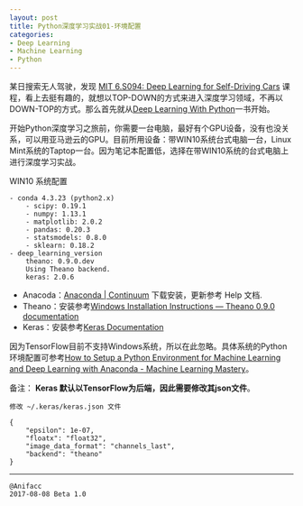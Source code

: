 ```yaml
---
layout: post
title: Python深度学习实战01-环境配置
categories:
- Deep Learning
- Machine Learning
- Python
---
```


某日搜索无人驾驶，发现 [MIT 6.S094: Deep Learning for Self-Driving Cars](http://selfdrivingcars.mit.edu/) 课程，看上去挺有趣的，就想以TOP-DOWN的方式来进入深度学习领域，不再以DOWN-TOP的方式。那么首先就从[Deep Learning With Python](https://machinelearningmastery.com/deep-learning-with-python/)一书开始。

开始Python深度学习之旅前，你需要一台电脑，最好有个GPU设备，没有也没关系，可以用亚马逊云的GPU。目前所用设备：带WIN10系统台式电脑一台，Linux Mint系统的Taptop一台。因为笔记本配置低，选择在带WIN10系统的台式电脑上进行深度学习实战。

WIN10 系统配置

```
- conda 4.3.23 (python2.x)
    - scipy: 0.19.1
    - numpy: 1.13.1
    - matplotlib: 2.0.2
    - pandas: 0.20.3
    - statsmodels: 0.8.0
    - sklearn: 0.18.2
- deep_learning_version
    theano: 0.9.0.dev
    Using Theano backend.
    keras: 2.0.6
```

- Anacoda：[Anaconda | Continuum](https://www.continuum.io/anaconda-overview) 下载安装，更新参考 Help 文档.
- Theano：安装参考[Windows Installation Instructions — Theano 0.9.0 documentation](http://deeplearning.net/software/theano/install_windows.html)
- Keras：安装参考[Keras Documentation](https://keras.io/#installation)

因为TensorFlow目前不支持Windows系统，所以在此忽略。具体系统的Python环境配置可参考[How to Setup a Python Environment for Machine Learning and Deep Learning with Anaconda - Machine Learning Mastery](http://machinelearningmastery.com/setup-python-environment-machine-learning-deep-learning-anaconda/)。

备注：
**Keras 默认以TensorFlow为后端，因此需要修改其json文件**。

```
修改 ~/.keras/keras.json 文件

{
    "epsilon": 1e-07, 
    "floatx": "float32", 
    "image_data_format": "channels_last", 
    "backend": "theano"
}
```
---

```
@Anifacc 
2017-08-08 Beta 1.0
```